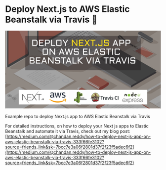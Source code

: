# Deploy Next.js to AWS Elastic Beanstalk via Travis 🚀
![next.js-aws-elastic-beanstalk](./Next-aws.jpeg)

Example repo to deploy Next.js app to AWS Elastic Beanstalk via Travis

For detailed instructions, on how to deploy your Next js apps to Elastic Beanstalk and automate it via Travis, check out my blog post: [https://medium.com/@chandan.reddy/how-to-deploy-next-js-app-on-aws-elastic-beanstalk-via-travis-333f66fe3102?source=friends_link&sk=7bcc7e3a06f2801d37f2f23f5adec6f2](https://medium.com/@chandan.reddy/how-to-deploy-next-js-app-on-aws-elastic-beanstalk-via-travis-333f66fe3102?source=friends_link&sk=7bcc7e3a06f2801d37f2f23f5adec6f2)
